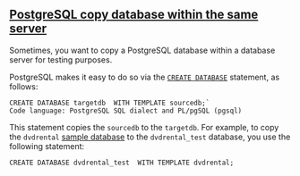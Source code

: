 ## [PostgreSQL copy database within the same server](https://www.postgresqltutorial.com/postgresql-administration/postgresql-copy-database/)

Sometimes, you want to copy a PostgreSQL database within a database server for testing purposes.

PostgreSQL makes it easy to do so via the [`CREATE DATABASE`](https://www.postgrepgsqltutorial.com/postgrepgsql-create-database/) statement, as follows:

```
CREATE DATABASE targetdb  WITH TEMPLATE sourcedb;`
Code language: PostgreSQL SQL dialect and PL/pgSQL (pgsql)
```

This statement copies the `sourcedb` to the `targetdb`. For example, to copy the `dvdrental` [sample database](https://www.postgrepgsqltutorial.com/postgrepgsql-sample-database/) to the `dvdrental_test` database, you use the following statement:

```
CREATE DATABASE dvdrental_test  WITH TEMPLATE dvdrental;
```


